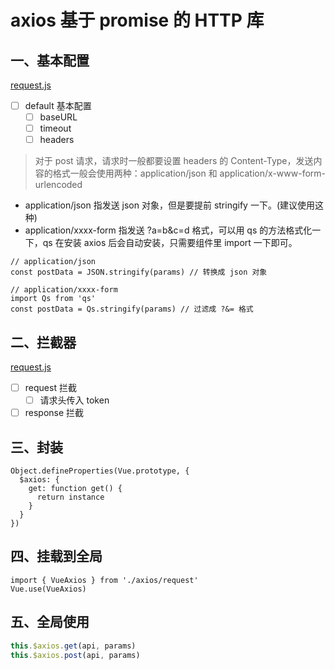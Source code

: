 # axios 基于 promise 的 HTTP 库

## 一、基本配置

[request.js](./request.js)

- [ ] default 基本配置
  - [ ] baseURL
  - [ ] timeout
  - [ ] headers

> 对于 post 请求，请求时一般都要设置 headers 的 Content-Type，发送内容的格式一般会使用两种：application/json 和 application/x-www-form-urlencoded

- application/json 指发送 json 对象，但是要提前 stringify 一下。(建议使用这种)
- application/xxxx-form 指发送 ?a=b&c=d 格式，可以用 qs 的方法格式化一下，qs 在安装 axios 后会自动安装，只需要组件里 import 一下即可。

```es6
// application/json
const postData = JSON.stringify(params) // 转换成 json 对象

// application/xxxx-form
import Qs from 'qs'
const postData = Qs.stringify(params) // 过滤成 ?&= 格式
```

## 二、拦截器

[request.js](./request.js)

- [ ] request 拦截
  - [ ] 请求头传入 token
- [ ] response 拦截

## 三、封装

```es6 [](./axios.js)
Object.defineProperties(Vue.prototype, {
  $axios: {
    get: function get() {
      return instance
    }
  }
})
```

## 四、挂载到全局

```es6 [](./../main.js)
import { VueAxios } from './axios/request'
Vue.use(VueAxios)
```

## 五、全局使用

```js
this.$axios.get(api, params)
this.$axios.post(api, params)
```
